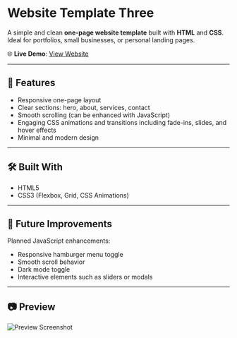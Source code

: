 # Website Template Three

A simple and clean **one-page website template** built with **HTML** and **CSS**.  
Ideal for portfolios, small businesses, or personal landing pages.

🌐 **Live Demo**: [View Website](https://amelchenni.github.io/website-template-three/)

---

## 🚀 Features
- Responsive one-page layout  
- Clear sections: hero, about, services, contact  
- Smooth scrolling (can be enhanced with JavaScript)  
- Engaging CSS animations and transitions including fade-ins, slides, and hover effects  
- Minimal and modern design  

---

## 🛠️ Built With
- HTML5  
- CSS3 (Flexbox, Grid, CSS Animations)

---

## 📌 Future Improvements
Planned JavaScript enhancements:  
- Responsive hamburger menu toggle  
- Smooth scroll behavior  
- Dark mode toggle  
- Interactive elements such as sliders or modals  

---

## 📷 Preview
![Preview Screenshot](amelchenni.github.io_HTML-CSS-Template-three.png)
